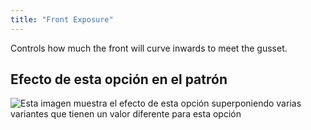 ```yaml
---
title: "Front Exposure"
---
```


Controls how much the front will curve inwards to meet the gusset.

## Efecto de esta opción en el patrón

![Esta imagen muestra el efecto de esta opción superponiendo varias variantes que tienen un valor diferente para esta opción](unice_tapertogusset_sample.svg "Efecto de esta opción en el patrón")
